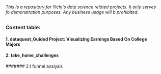 ###### This is a repository for Yichi's data science related projects. It only serves fo demonstration purposes. Any business usage will b prohibited.

### Content table:

#### 1. dataquest_Guided Project: Visualizing Earnings Based On College Majors
#### 2. take_home_challenges
#######    2.1 funnel analysis



